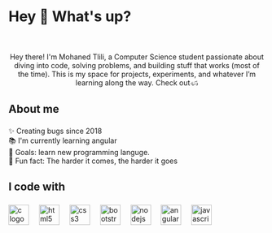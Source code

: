 <h1 align="left">Hey 👋 What's up?</h1>

###

<br clear="both">

<p align="center">Hey there! I'm Mohaned Tlili, a Computer Science student passionate about diving into code, solving problems, and building stuff that works (most of the time). This is my space for projects, experiments, and whatever I’m learning along the way. Check outණ</p>

###

<h2 align="left">About me</h2>

###

<p align="left">✨ Creating bugs since 2018<br>📚 I'm currently learning angular<br>🎯 Goals: learn new programming languge.<br>🎲 Fun fact: The harder it comes, the harder it goes</p>

###

<h2 align="left">I code with</h2>

###

<div align="left">
  <img src="https://cdn.jsdelivr.net/gh/devicons/devicon/icons/c/c-original.svg" height="40" alt="c logo"  />
  <img width="12" />
  <img src="https://cdn.jsdelivr.net/gh/devicons/devicon/icons/html5/html5-original.svg" height="40" alt="html5 logo"  />
  <img width="12" />
  <img src="https://cdn.jsdelivr.net/gh/devicons/devicon/icons/css3/css3-original.svg" height="40" alt="css3 logo"  />
  <img width="12" />
  <img src="https://cdn.jsdelivr.net/gh/devicons/devicon/icons/bootstrap/bootstrap-original.svg" height="40" alt="bootstrap logo"  />
  <img width="12" />
  <img src="https://cdn.jsdelivr.net/gh/devicons/devicon/icons/nodejs/nodejs-original.svg" height="40" alt="nodejs logo"  />
  <img width="12" />
  <img src="https://cdn.jsdelivr.net/gh/devicons/devicon/icons/angularjs/angularjs-original.svg" height="40" alt="angularjs logo"  />
  <img width="12" />
  <img src="https://cdn.jsdelivr.net/gh/devicons/devicon/icons/javascript/javascript-original.svg" height="40" alt="javascript logo"  />
</div>

###
